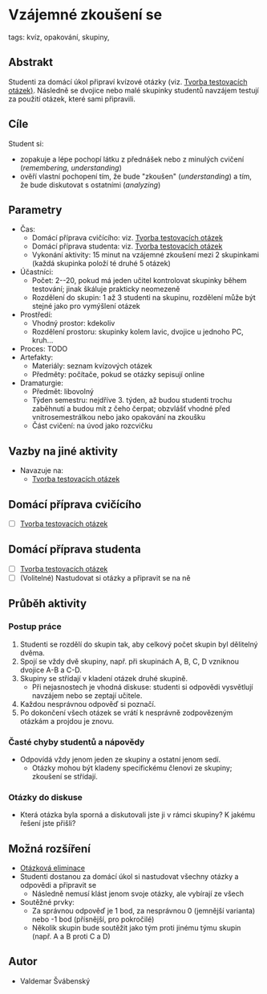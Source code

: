 # Vzájemné zkoušení se

tags: kvíz, opakování, skupiny,

## Abstrakt

Studenti za domácí úkol připraví kvízové otázky \(viz. [Tvorba testovacích otázek\)](/aktivity-na-opakovani/tvorba-otazek.md). Následně se dvojice nebo malé skupinky studentů navzájem testují za použití otázek, které sami připravili.

## Cíle

Student si:

* zopakuje a lépe pochopí látku z přednášek nebo z minulých cvičení \(_remembering, understanding_\)
* ověří vlastní pochopení tím, že bude "zkoušen" \(_understanding_\) a tím, že bude diskutovat s ostatními \(_analyzing_\)

## Parametry

* Čas:
  * Domácí příprava cvičícího: viz. [Tvorba testovacích otázek](/aktivity-na-opakovani/tvorba-otazek.md)
  * Domácí příprava studenta: viz. [Tvorba testovacích otázek](/aktivity-na-opakovani/tvorba-otazek.md)
  * Vykonání aktivity: 15 minut na vzájemné zkoušení mezi 2 skupinkami \(každá skupinka položí té druhé 5 otázek\)
* Účastníci:
  * Počet: 2--20, pokud má jeden učitel kontrolovat skupinky během testování; jinak škáluje prakticky neomezeně
  * Rozdělení do skupin: 1 až 3 studenti na skupinu, rozdělení může být stejné jako pro vymýšlení otázek
* Prostředí:
  * Vhodný prostor: kdekoliv
  * Rozdělení prostoru: skupinky kolem lavic, dvojice u jednoho PC, kruh...
* Proces: TODO
* Artefakty:
  * Materiály: seznam kvízových otázek
  * Předměty: počítače, pokud se otázky sepisují online
* Dramaturgie:
  * Předmět: libovolný
  * Týden semestru: nejdříve 3. týden, až budou studenti trochu zaběhnutí a budou mít z čeho čerpat; obzvlášť vhodné před vnitrosemestrálkou nebo jako opakování na zkoušku
  * Část cvičení: na úvod jako rozcvičku

## Vazby na jiné aktivity

* Navazuje na:
  * [Tvorba testovacích otázek](/aktivity-na-opakovani/tvorba-otazek.md)

## Domácí příprava cvičícího

* [ ] [Tvorba testovacích otázek](https://www.gitbook.com/book/valdemarsvabensky/fiunplugged/edit#)

## Domácí příprava studenta

* [ ] [Tvorba testovacích otázek](https://www.gitbook.com/book/valdemarsvabensky/fiunplugged/edit#)
* [ ] \(Volitelné\) Nastudovat si otázky a připravit se na ně

## Průběh aktivity

### Postup práce

1. Studenti se rozdělí do skupin tak, aby celkový počet skupin byl dělitelný dvěma.
2. Spojí se vždy dvě skupiny, např. při skupinách A, B, C, D vzniknou dvojice A-B a C-D.
3. Skupiny se střídají v kladení otázek druhé skupině.
   * Při nejasnostech je vhodná diskuse: studenti si odpovědi vysvětlují navzájem nebo se zeptají učitele.
4. Každou nesprávnou odpověď si poznačí.
5. Po dokončení všech otázek se vrátí k nesprávně zodpovězeným otázkám a projdou je znovu.

### Časté chyby studentů a nápovědy

* Odpovídá vždy jenom jeden ze skupiny a ostatní jenom sedí.
  * Otázky mohou být kladeny specifickému členovi ze skupiny; zkoušení se střídají.

### Otázky do diskuse

* Která otázka byla sporná a diskutovali jste ji v rámci skupiny? K jakému řešení jste přišli?

## Možná rozšíření

* [Otázková eliminace](https://www.gitbook.com/book/valdemarsvabensky/fiunplugged/edit#)
* Studenti dostanou za domácí úkol si nastudovat všechny otázky a odpovědi a připravit se
  * Následně nemusí klást jenom svoje otázky, ale vybírají ze všech
* Soutěžné prvky:
  * Za správnou odpověď je 1 bod, za nesprávnou 0 \(jemnější varianta\) nebo -1 bod \(přísnější, pro pokročilé\)
  * Několik skupin bude soutěžit jako tým proti jinému týmu skupin \(např. A a B proti C a D\)

## Autor

* Valdemar Švábenský




